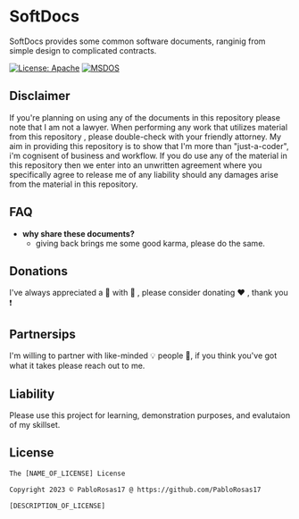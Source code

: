 # SoftDocs
SoftDocs provides some common software documents, ranginig from simple design to complicated contracts.

[![License: Apache](https://img.shields.io/badge/License-Apache%202.0-blue.svg)](https://opensource.org/licenses/Apache-2.0)
[![MSDOS](https://img.shields.io/badge/MSDOS%20-black.svg)](https://en.wikipedia.org/wiki/DOS)

## Disclaimer
If you're planning on using any of the documents in this repository please note that I am not a lawyer. When performing any work that utilizes material from this repository , please double-check with your friendly attorney. My aim in providing this repository is to show that I'm more than "just-a-coder", i'm cognisent of business and workflow. If you do use any of the material in this repository then we enter into an unwritten agreement where you specifically agree to release me of any liability should any damages arise from the material in this repository.

## FAQ
- **why share these documents?**
  - giving back brings me some good karma, please do the same.

## Donations
I've always appreciated a :beer: with :pizza: , please consider donating :heart: , thank you :exclamation:

## Partnersips
I'm willing to partner with like-minded :bulb: people :ghost:, if you think you've got what it takes please reach out to me.

## Liability 
Please use this project for learning, demonstration purposes, and evalutaion of my skillset.

## License
```xml
The [NAME_OF_LICENSE] License

Copyright 2023 © PabloRosas17 @ https://github.com/PabloRosas17

[DESCRIPTION_OF_LICENSE]
```